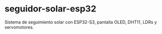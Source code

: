 # seguidor-solar-esp32
 Sistema de seguimiento solar con ESP32-S3, pantalla OLED, DHT11, LDRs y servomotores.
